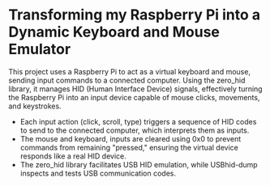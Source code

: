 # Transforming my Raspberry Pi into a Dynamic Keyboard and Mouse Emulator

This project uses a Raspberry Pi to act as a virtual keyboard and mouse, sending input commands to a connected computer. Using the zero_hid library, it manages HID (Human Interface Device) signals, effectively turning the Raspberry Pi into an input device capable of mouse clicks, movements, and keystrokes.

- Each input action (click, scroll, type) triggers a sequence of HID codes to send to the connected computer, which interprets them as inputs.
- The mouse and keyboard, inputs are cleared using 0x0 to prevent commands from remaining "pressed," ensuring the virtual device responds like a real HID device.
- The zero_hid library facilitates USB HID emulation, while USBhid-dump inspects and tests USB communication codes.
